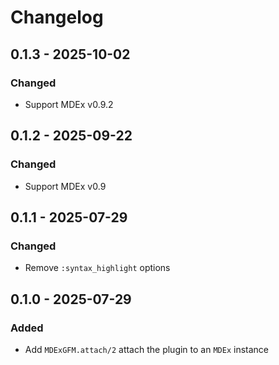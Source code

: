 # Changelog

## 0.1.3 - 2025-10-02

### Changed
- Support MDEx v0.9.2

## 0.1.2 - 2025-09-22

### Changed
- Support MDEx v0.9

## 0.1.1 - 2025-07-29

### Changed
- Remove `:syntax_highlight` options

## 0.1.0 - 2025-07-29

### Added
- Add `MDExGFM.attach/2` attach the plugin to an `MDEx` instance
